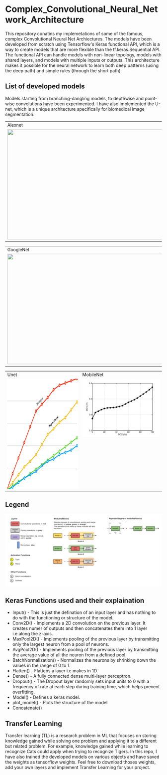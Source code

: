 # Complex_Convolutional_Neural_Network_Architecture

This repository conatins my implemetations of some of the famous, complex Convolutional Neural Net Archiectures. The models have been developed from scratch using Tensorflow's 
Keras functional API, which is a way to create models that are more flexible than the tf.keras.Sequential API. The functional API can handle models with non-linear topology, 
models with shared layers, and models with multiple inputs or outputs. This architecture makes it possible for the neural network to learn both deep patterns (using the deep path) and simple rules (through the short path).

## List of developed models

Models starting from branching-dangling models, to depthwise and point-wise convolutions have been experimented. I have also implemented the U-net, which is a unique architecture specifically for biomedical image segmentation. 

  <table>
  <tr>
    <td>Alexnet</td>
    <td>Xception</td>
  </tr>
  <tr>
    <td valign="top"><img src="https://user-images.githubusercontent.com/47540320/110291584-15e49280-8012-11eb-86cc-c1221c39bcb1.png" width = "502" height = "354"></td>
    <td valign="top"><img src="https://github.com/Jash-2000/Simulation_Optimization_of_wireless_charging_station_locations_for_electric_taxis/blob/main/Random/Open-circuit-voltage-OCV-state-of-charge-SOC-curve-at-room-temperature.png"</td>
  </tr>
 </table>
 <table>
  <tr>
    <td>GoogleNet</td>
    <td>Resnet</td>
  </tr>
  <tr>
    <td valign="top"><img src="https://user-images.githubusercontent.com/47540320/110290304-a621d800-8010-11eb-9b5f-f52ca1f715b2.png" width = "502" height = "354"></td>
    <td valign="top"><img src="https://github.com/Jash-2000/Simulation_Optimization_of_wireless_charging_station_locations_for_electric_taxis/blob/main/Random/Open-circuit-voltage-OCV-state-of-charge-SOC-curve-at-room-temperature.png"</td>
  </tr>
 </table>
  <table>
  <tr>
    <td>Unet</td>
    <td>MobileNet</td>
  </tr>
  <tr>
    <td valign="top"><img src="https://github.com/Jash-2000/Simulation_Optimization_of_wireless_charging_station_locations_for_electric_taxis/blob/main/Random/SOC.png" width = "502" height = "354"></td>
    <td valign="top"><img src="https://github.com/Jash-2000/Simulation_Optimization_of_wireless_charging_station_locations_for_electric_taxis/blob/main/Random/Open-circuit-voltage-OCV-state-of-charge-SOC-curve-at-room-temperature.png"</td>
  </tr>
 </table>


## Legend

 ![Legend](https://github.com/Jash-2000/Complex_Convolutional_Neural_Network_Architecture/blob/main/Images/download.png)
 
## Keras Functions used and their explaination

 * Input() - This is just the defination of an input layer and has nothing to do with the functioning or structure of the model.
 * Conv2D() - Implements a 2D convolution on the previous layer. It creates <no of filters> numer of outputs and then concatenates them into 1 layer i.e.along the z-axis.
 * MaxPool2D() - Implements pooling of the previous layer by transmitting only the largest neuron from a pool of neurons.
 * AvgPool2D() - Implements pooling of the previous layer by transmitting the average value of all the neuron from a defined pool.
 * BatchNormalization() - Normalizes the neurons by shrinking down the values in the range of 0 to 1.
 * Flatten() - Flattens a layer i.e makes in 1D
 * Dense() - A fully connected dense multi-layer perceptron.
 * Dropout() - The Dropout layer randomly sets input units to 0 with a frequency of rate at each step during training time, which helps prevent overfitting.
 * Model() - Defines a keras model.
 * plot_model() - Plots the structure of the model
 * Concatenate()
 
## Transfer Learning

Transfer learning (TL) is a research problem in ML that focuses on storing knowledge gained while solving one problem and applying it to a different but related problem. For example,
knowledge gained while learning to recognize Cats could apply when trying to recognize Tigers. In this repo, I have also trained the developed models on various objects and have 
saved the weights as tensorflow weights. Feel free to download thoses weights, add your own layers and implement Transfer Learning for your project. 
